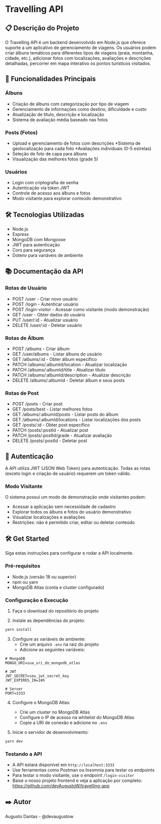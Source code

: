 # Travelling API

## 📋 Descrição do Projeto
O Travelling API é um backend desenvolvido em Node.js que oferece suporte a um aplicativo de gerenciamento de viagens. Os usuários podem criar álbuns temáticos para diferentes tipos de viagens (praia, montanha, cidade, etc.), adicionar fotos com localizações, avaliações e descrições detalhadas, percorrer em mapa interativo os pontos turísticos visitados.

## 🚀 Funcionalidades Principais
### Álbuns
* Criação de álbuns com categorização por tipo de viagem
* Gerenciamento de informações como destino, dificuldade e custo
* Atualização de título, descrição e localização
* Sistema de avaliação média baseado nas fotos

### Posts (Fotos)
* Upload e gerenciamento de fotos com descrições
*Sistema de geolocalização para cada foto
*Avaliações individuais (0-5 estrelas)
* Seleção de foto de capa para álbuns
* Visualização das melhores fotos (grade 5)

### Usuários
* Login com criptografia de senha
* Autenticação via token JWT
* Controle de acesso aos álbuns e fotos
* Modo visitante para explorar conteúdo demonstrativo

## 🛠️ Tecnologias Utilizadas
* Node.js
* Express
* MongoDB com Mongoose
* JWT para autenticação
* Cors para segurança
* Dotenv para variáveis de ambiente

## 📚 Documentação da API
### Rotas de Usuário
* POST /user - Criar novo usuário
* POST /login - Autenticar usuário
* POST /login-visitor - Acessar como visitante (modo demonstração)
* GET /user - Obter dados do usuário
* PUT /user/:id - Atualizar usuário
* DELETE /user/:id - Deletar usuário

### Rotas de Álbum
* POST /albums - Criar álbum
* GET /user/albums - Listar álbuns do usuário
* GET /albums/:id - Obter álbum específico
* PATCH /albums/:albumId/location - Atualizar localização
* PATCH /albums/:albumId/title - Atualizar título
* PATCH /albums/:albumId/description - Atualizar descrição
* DELETE /albums/:albumId - Deletar álbum e seus posts

### Rotas de Post
* POST /posts - Criar post
* GET /posts/best - Listar melhores fotos
* GET /albums/:albumId/posts - Listar posts do álbum
* GET /albums/:albumId/locations - Listar localizações dos posts
* GET /posts/:id - Obter post específico
* PATCH /posts/:postId - Atualizar post
* PATCH /posts/:postId/grade - Atualizar avaliação
* DELETE /posts/:postId - Deletar post

## 🔐 Autenticação
A API utiliza JWT (JSON Web Token) para autenticação. Todas as rotas (exceto login e criação de usuário) requerem um token válido.

### Modo Visitante
O sistema possui um modo de demonstração onde visitantes podem:
* Acessar a aplicação sem necessidade de cadastro
* Explorar todos os álbuns e fotos do usuário demonstrativo
* Visualizar localizações e avaliações
* Restrições: não é permitido criar, editar ou deletar conteúdo

##  🛠 Get Started
Siga estas instruções para configurar e rodar a API localmente.

### Pré-requisitos
- Node.js (versão 18 ou superior)
- npm ou yarn
- MongoDB Atlas (conta e cluster configurado)

### Configuração e Execução
1. Faça o download do repositório do projeto


2. Instale as dependências do projeto:
```bash
yarn install
```

3. Configure as variáveis de ambiente:
   - Crie um arquivo `.env` na raiz do projeto
   - Adicione as seguintes variáveis:
```env
# MongoDB
MONGO_URI=sua_uri_do_mongodb_atlas

# JWT
JWT_SECRET=seu_jwt_secret_key
JWT_EXPIRES_IN=24h

# Server
PORT=3333
```

4. Configure o MongoDB Atlas:
   - Crie um cluster no MongoDB Atlas
   - Configure o IP de acesso na whitelist do MongoDB Atlas
   - Copie a URI de conexão e adicione no `.env`

5. Inicie o servidor de desenvolvimento:
```bash
yarn dev
```

### Testando a API
- A API estará disponível em `http://localhost:3333`
- Use ferramentas como Postman ou Insomnia para testar os endpoints
- Para testar o modo visitante, use o endpoint `/login-visitor`
- Baixe o nosso projeto frontend e veja a aplicação por completo: https://github.com/devAugustoW/travelling-app


## ✒️ Autor
Augusto Dantas - @devaugustow
